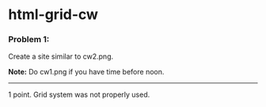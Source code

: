 # html-grid-cw

### Problem 1:
Create a site similar to cw2.png.

<strong>Note:</strong> Do cw1.png if you have time before noon.
<hr>
1 point. Grid system was not properly used.